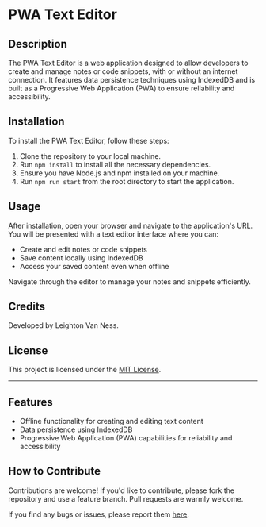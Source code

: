 # PWA Text Editor

## Description

The PWA Text Editor is a web application designed to allow developers to create and manage notes or code snippets, with or without an internet connection. It features data persistence techniques using IndexedDB and is built as a Progressive Web Application (PWA) to ensure reliability and accessibility.

## Installation

To install the PWA Text Editor, follow these steps:

1. Clone the repository to your local machine.
2. Run `npm install` to install all the necessary dependencies.
3. Ensure you have Node.js and npm installed on your machine.
4. Run `npm run start` from the root directory to start the application.

## Usage

After installation, open your browser and navigate to the application's URL. You will be presented with a text editor interface where you can:

- Create and edit notes or code snippets
- Save content locally using IndexedDB
- Access your saved content even when offline

Navigate through the editor to manage your notes and snippets efficiently.

## Credits

Developed by Leighton Van Ness.

## License

This project is licensed under the [MIT License](LICENSE.txt).

---

## Features

- Offline functionality for creating and editing text content
- Data persistence using IndexedDB
- Progressive Web Application (PWA) capabilities for reliability and accessibility

## How to Contribute

Contributions are welcome! If you'd like to contribute, please fork the repository and use a feature branch. Pull requests are warmly welcome.

If you find any bugs or issues, please report them [here](https://github.com/lvanness7690/pwa-text-editor/issues).
